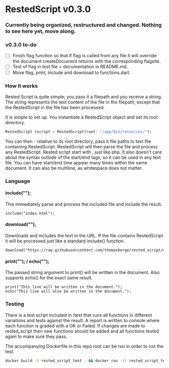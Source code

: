# RestedScript v0.3.0

### Currently being organized, restructured and changed. Nothing to see here yet, move along.

### v0.3.0 to-do
- [ ] Finish flag function so that if flag is called from any file it will override the document createDocument returns with the corresponding flagsite.
- [ ] Test of flag in test file + documentation in README.md.
- [ ] Move flag, print, include and download to functions.dart.

### How it works

Rested Script is quite simple; you pass it a filepath and you receive a string. The string represents the text content of the file in the filepath, except that the RestedScript in the file has been processed.

It is simple to set up. You instantiate a RestedScript object and set its root directory.

```dart
RestedScript rscript = RestedScript(root: "/app/bin/resources/");
```

You can then - relative to its root directory, pass it file paths to text file containing RestedScript. RestedScript will then parse the file and process any RestedScript. Rested script start with <?rs and end with ?>, just like php. It also doesn't care about the syntax outside of the start/end tags, so it can be used in any text file. You can have start/end time appear many times within the same document. It can also be multiline, as whitespace does not matter.

### Language

#### include("");
This immediately parse and process the included file and include the result.

```
include("index.html");
```

#### download("");
Downloads and includes the text in the URL. If the file contains RestedScript it will be processed just like a standard include() function.

```
download("https://raw.githubusercontent.com/thomasberge/rested_script/dev/test/pages/include.html");
```

#### print(""); / echo("");
The passed string argument to print() will be written in the document. Also supports echo() for the exact same result.

```
print("This line will be written in the document.");
echo("This line will also be written in the document.");
```

### Testing
There is a test script included in /test that runs all functions in different variations and tests against the result. A report is written to console where each function is graded with a OK or Failed. If changes are made to rested_script then new functions should be added and all functions tested again to make sure they pass.

The accompanying Dockerfile in this repo root can be run in order to run the test.

```bash
docker build -t rested_script_test . && docker run -it rested_script_test
```
